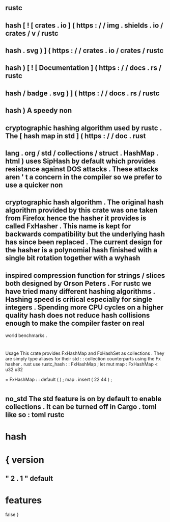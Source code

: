 #
rustc
-
hash
[
!
[
crates
.
io
]
(
https
:
/
/
img
.
shields
.
io
/
crates
/
v
/
rustc
-
hash
.
svg
)
]
(
https
:
/
/
crates
.
io
/
crates
/
rustc
-
hash
)
[
!
[
Documentation
]
(
https
:
/
/
docs
.
rs
/
rustc
-
hash
/
badge
.
svg
)
]
(
https
:
/
/
docs
.
rs
/
rustc
-
hash
)
A
speedy
non
-
cryptographic
hashing
algorithm
used
by
rustc
.
The
[
hash
map
in
std
]
(
https
:
/
/
doc
.
rust
-
lang
.
org
/
std
/
collections
/
struct
.
HashMap
.
html
)
uses
SipHash
by
default
which
provides
resistance
against
DOS
attacks
.
These
attacks
aren
'
t
a
concern
in
the
compiler
so
we
prefer
to
use
a
quicker
non
-
cryptographic
hash
algorithm
.
The
original
hash
algorithm
provided
by
this
crate
was
one
taken
from
Firefox
hence
the
hasher
it
provides
is
called
FxHasher
.
This
name
is
kept
for
backwards
compatibility
but
the
underlying
hash
has
since
been
replaced
.
The
current
design
for
the
hasher
is
a
polynomial
hash
finished
with
a
single
bit
rotation
together
with
a
wyhash
-
inspired
compression
function
for
strings
/
slices
both
designed
by
Orson
Peters
.
For
rustc
we
have
tried
many
different
hashing
algorithms
.
Hashing
speed
is
critical
especially
for
single
integers
.
Spending
more
CPU
cycles
on
a
higher
quality
hash
does
not
reduce
hash
collisions
enough
to
make
the
compiler
faster
on
real
-
world
benchmarks
.
#
#
Usage
This
crate
provides
FxHashMap
and
FxHashSet
as
collections
.
They
are
simply
type
aliases
for
their
std
:
:
collection
counterparts
using
the
Fx
hasher
.
rust
use
rustc_hash
:
:
FxHashMap
;
let
mut
map
:
FxHashMap
<
u32
u32
>
=
FxHashMap
:
:
default
(
)
;
map
.
insert
(
22
44
)
;
#
#
#
no_std
The
std
feature
is
on
by
default
to
enable
collections
.
It
can
be
turned
off
in
Cargo
.
toml
like
so
:
toml
rustc
-
hash
=
{
version
=
"
2
.
1
"
default
-
features
=
false
}
